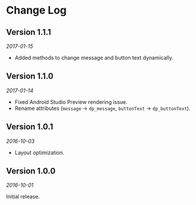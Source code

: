 Change Log
==========

## Version 1.1.1

_2017-01-15_

 * Added methods to change message and button text dynamically.


## Version 1.1.0

_2017-01-14_

 * Fixed Android Studio Preview rendering issue.
 * Rename attributes (`message` -> `dp_message`, `buttonText` -> `dp_buttonText`).


## Version 1.0.1

_2016-10-03_

 * Layout optimization.


## Version 1.0.0

_2016-10-01_

Initial release.
